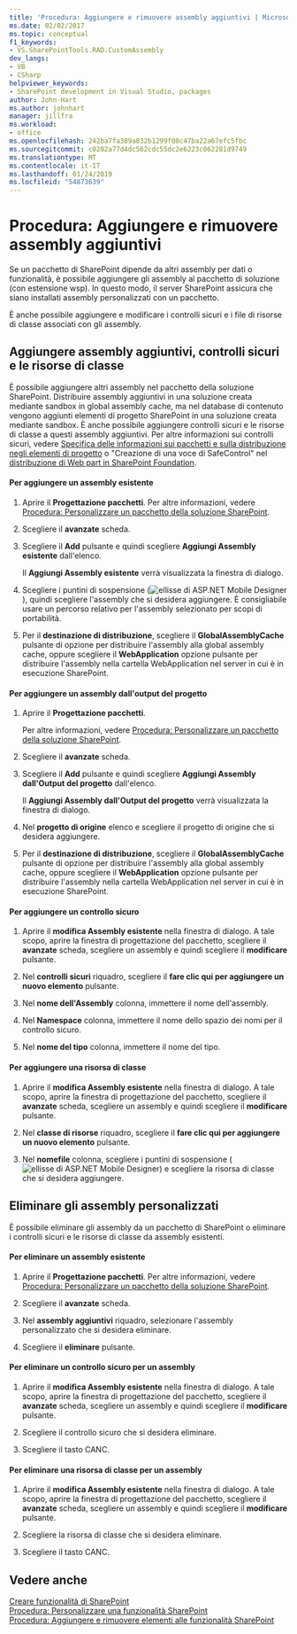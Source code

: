 ```yaml
---
title: 'Procedura: Aggiungere e rimuovere assembly aggiuntivi | Microsoft Docs'
ms.date: 02/02/2017
ms.topic: conceptual
f1_keywords:
- VS.SharePointTools.RAD.CustomAssembly
dev_langs:
- VB
- CSharp
helpviewer_keywords:
- SharePoint development in Visual Studio, packages
author: John-Hart
ms.author: johnhart
manager: jillfra
ms.workload:
- office
ms.openlocfilehash: 242ba7fa389a832b1299f00c47ba22a67efc5fbc
ms.sourcegitcommit: c0202a77d4dc562cdc55dc2e6223c062281d9749
ms.translationtype: MT
ms.contentlocale: it-IT
ms.lasthandoff: 01/24/2019
ms.locfileid: "54873639"
---
```

# <a name="how-to-add-and-remove-additional-assemblies"></a>Procedura: Aggiungere e rimuovere assembly aggiuntivi
  Se un pacchetto di SharePoint dipende da altri assembly per dati o funzionalità, è possibile aggiungere gli assembly al pacchetto di soluzione (con estensione wsp). In questo modo, il server SharePoint assicura che siano installati assembly personalizzati con un pacchetto.  
  
 È anche possibile aggiungere e modificare i controlli sicuri e i file di risorse di classe associati con gli assembly.  
  
## <a name="add-additional-assemblies-safe-controls-and-class-resources"></a>Aggiungere assembly aggiuntivi, controlli sicuri e le risorse di classe  
 È possibile aggiungere altri assembly nel pacchetto della soluzione SharePoint. Distribuire assembly aggiuntivi in una soluzione creata mediante sandbox in global assembly cache, ma nel database di contenuto vengono aggiunti elementi di progetto SharePoint in una soluzione creata mediante sandbox. È anche possibile aggiungere controlli sicuri e le risorse di classe a questi assembly aggiuntivi. Per altre informazioni sui controlli sicuri, vedere [Specifica delle informazioni sui pacchetti e sulla distribuzione negli elementi di progetto](../sharepoint/providing-packaging-and-deployment-information-in-project-items.md) o "Creazione di una voce di SafeControl" nel [distribuzione di Web part in SharePoint Foundation](http://go.microsoft.com/fwlink/?LinkId=245505).  
  
#### <a name="to-add-an-existing-assembly"></a>Per aggiungere un assembly esistente  
  
1.  Aprire il **Progettazione pacchetti**. Per altre informazioni, vedere [Procedura: Personalizzare un pacchetto della soluzione SharePoint](../sharepoint/how-to-customize-a-sharepoint-solution-package.md).  
  
2.  Scegliere il **avanzate** scheda.  
  
3.  Scegliere il **Add** pulsante e quindi scegliere **Aggiungi Assembly esistente** dall'elenco.  
  
     Il **Aggiungi Assembly esistente** verrà visualizzata la finestra di dialogo.  
  
4.  Scegliere i puntini di sospensione (![ellisse di ASP.NET Mobile Designer](../sharepoint/media/mwellipsis.gif "ellisse di ASP.NET Mobile Designer")), quindi scegliere l'assembly che si desidera aggiungere. È consigliabile usare un percorso relativo per l'assembly selezionato per scopi di portabilità.  
  
5.  Per il **destinazione di distribuzione**, scegliere il **GlobalAssemblyCache** pulsante di opzione per distribuire l'assembly alla global assembly cache, oppure scegliere il **WebApplication** opzione pulsante per distribuire l'assembly nella cartella WebApplication nel server in cui è in esecuzione SharePoint.  
  
#### <a name="to-add-an-assembly-from-project-output"></a>Per aggiungere un assembly dall'output del progetto  
  
1.  Aprire il **Progettazione pacchetti**.  
  
     Per altre informazioni, vedere [Procedura: Personalizzare un pacchetto della soluzione SharePoint](../sharepoint/how-to-customize-a-sharepoint-solution-package.md).  
  
2.  Scegliere il **avanzate** scheda.  
  
3.  Scegliere il **Add** pulsante e quindi scegliere **Aggiungi Assembly dall'Output del progetto** dall'elenco.  
  
     Il **Aggiungi Assembly dall'Output del progetto** verrà visualizzata la finestra di dialogo.  
  
4.  Nel **progetto di origine** elenco e scegliere il progetto di origine che si desidera aggiungere.  
  
5.  Per il **destinazione di distribuzione**, scegliere il **GlobalAssemblyCache** pulsante di opzione per distribuire l'assembly alla global assembly cache, oppure scegliere il **WebApplication** opzione pulsante per distribuire l'assembly nella cartella WebApplication nel server in cui è in esecuzione SharePoint.  
  
#### <a name="to-add-a-safe-control"></a>Per aggiungere un controllo sicuro  
  
1.  Aprire il **modifica Assembly esistente** nella finestra di dialogo. A tale scopo, aprire la finestra di progettazione del pacchetto, scegliere il **avanzate** scheda, scegliere un assembly e quindi scegliere il **modificare** pulsante.  
  
2.  Nel **controlli sicuri** riquadro, scegliere il **fare clic qui per aggiungere un nuovo elemento** pulsante.  
  
3.  Nel **nome dell'Assembly** colonna, immettere il nome dell'assembly.  
  
4.  Nel **Namespace** colonna, immettere il nome dello spazio dei nomi per il controllo sicuro.  
  
5.  Nel **nome del tipo** colonna, immettere il nome del tipo.  
  
#### <a name="to-add-a-class-resource"></a>Per aggiungere una risorsa di classe  
  
1.  Aprire il **modifica Assembly esistente** nella finestra di dialogo. A tale scopo, aprire la finestra di progettazione del pacchetto, scegliere il **avanzate** scheda, scegliere un assembly e quindi scegliere il **modificare** pulsante.  
  
2.  Nel **classe di risorse** riquadro, scegliere il **fare clic qui per aggiungere un nuovo elemento** pulsante.  
  
3.  Nel **nomefile** colonna, scegliere i puntini di sospensione (![ellisse di ASP.NET Mobile Designer](../sharepoint/media/mwellipsis.gif "ellisse di ASP.NET Mobile Designer")) e scegliere la risorsa di classe che si desidera aggiungere.  
  
## <a name="delete-custom-assemblies"></a>Eliminare gli assembly personalizzati  
 È possibile eliminare gli assembly da un pacchetto di SharePoint o eliminare i controlli sicuri e le risorse di classe da assembly esistenti.  
  
#### <a name="to-delete-an-existing-assembly"></a>Per eliminare un assembly esistente  
  
1.  Aprire il **Progettazione pacchetti**. Per altre informazioni, vedere [Procedura: Personalizzare un pacchetto della soluzione SharePoint](../sharepoint/how-to-customize-a-sharepoint-solution-package.md).  
  
2.  Scegliere il **avanzate** scheda.  
  
3.  Nel **assembly aggiuntivi** riquadro, selezionare l'assembly personalizzato che si desidera eliminare.  
  
4.  Scegliere il **eliminare** pulsante.  
  
#### <a name="to-delete-a-safe-control-for-an-assembly"></a>Per eliminare un controllo sicuro per un assembly  
  
1.  Aprire il **modifica Assembly esistente** nella finestra di dialogo. A tale scopo, aprire la finestra di progettazione del pacchetto, scegliere il **avanzate** scheda, scegliere un assembly e quindi scegliere il **modificare** pulsante.  
  
2.  Scegliere il controllo sicuro che si desidera eliminare.  
  
3.  Scegliere il tasto CANC.  
  
#### <a name="to-delete-a-class-resource-for-an-assembly"></a>Per eliminare una risorsa di classe per un assembly  
  
1.  Aprire il **modifica Assembly esistente** nella finestra di dialogo. A tale scopo, aprire la finestra di progettazione del pacchetto, scegliere il **avanzate** scheda, scegliere un assembly e quindi scegliere il **modificare** pulsante.  
  
2.  Scegliere la risorsa di classe che si desidera eliminare.  
  
3.  Scegliere il tasto CANC.  
  
## <a name="see-also"></a>Vedere anche
 [Creare funzionalità di SharePoint](../sharepoint/creating-sharepoint-features.md)   
 [Procedura: Personalizzare una funzionalità SharePoint](../sharepoint/how-to-customize-a-sharepoint-feature.md)   
 [Procedura: Aggiungere e rimuovere elementi alle funzionalità SharePoint](../sharepoint/how-to-add-and-remove-items-to-sharepoint-features.md)   
